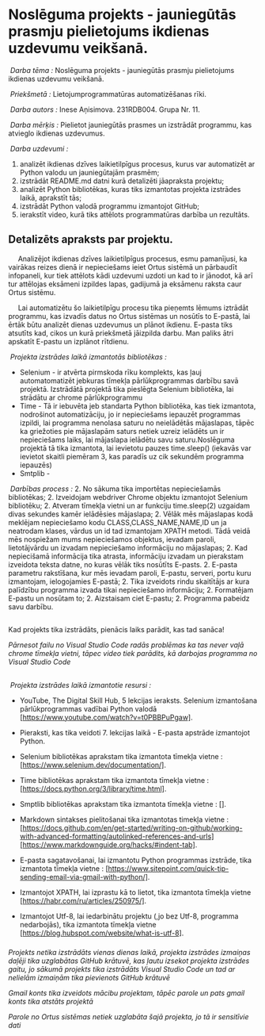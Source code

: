 # Noslēguma projekts - jauniegūtās prasmju pielietojums ikdienas uzdevumu veikšanā.
&nbsp;_Darba tēma :_ Noslēguma projekts - jauniegūtās prasmju pielietojums ikdienas uzdevumu veikšanā.

&nbsp;_Priekšmetā :_ Lietojumprogrammatūras automatizēšanas rīki.

&nbsp;_Darba autors :_ Inese Aņisimova. 231RDB004. Grupa  Nr. 11.

&nbsp;_Darba mērķis :_ Pielietot jauniegūtās prasmes un izstrādāt programmu, kas atvieglo ikdienas uzdevumus.

&nbsp;_Darba uzdevumi :_ 
1. analizēt ikdienas dzīves laikietilpīgus procesus, kurus var automatizēt ar Python valodu un jauniegūtajām prasmēm;
1. izstrādāt README.md datni kurā detalizēti jāapraksta projektu;
1. analizēt Python bibliotēkas, kuras tiks izmantotas projekta izstrādes laikā, aprakstīt tās;
1. izstrādāt Python valodā programmu izmantojot GitHub;
1. ierakstīt video, kurā tiks attēlots programmatūras darbība un rezultāts.

## Detalizēts apraksts par projektu.
&nbsp;&nbsp;&nbsp;&nbsp; Analizējot ikdienas dzīves laikietilpīgus procesus, esmu pamanījusi, ka vairākas reizes dienā ir nepieciešams ieiet Ortus sistēmā un pārbaudīt infopaneli, kur tiek attēlots kādi uzdevumi uzdoti un kad to ir jānodot, kā arī tur attēlojas eksāmeni izpildes lapas, gadijumā ja eksāmenu raksta caur Ortus sistēmu.

&nbsp;&nbsp;&nbsp;&nbsp; Lai automatizētu šo laikietilpīgu procesu tika pieņemts lēmums iztrādāt programmu, kas izvadīs datus no Ortus sistēmas un nosūtīs to E-pastā, lai ērtāk būtu analizēt dienas uzdevumus un plānot ikdienu. E-pasta tiks atsutīts kad, cikos un kurā priekšmetā jāizpilda darbu. Man paliks ātri apskatīt E-pastu un izplānot rītdienu.

&nbsp;_Projekta izstrādes laikā izmantotās bibliotēkas :_ 

* Selenium - ir atvērta pirmskoda rīku komplekts, kas ļauj automatomatizēt jebkuras tīmekļa pārlūkprogrammas darbību savā projektā. Izstrādātā projektā tika pieslēgta Selenium bibliotēka, lai strādātu ar chrome pārlūkprogrammu
* Time - Tā ir iebuvēta jeb standarta Python bibliotēka, kas tiek izmantota, nodrošinot automatizāciju, jo ir nepieciešams iepauzēt programmas izpildi, lai programma nenolasa saturu no neielādētās mājaslapas, tāpēc ka griežoties pie mājaslapām saturs netiek uzreiz ielādēts un ir nepieciešams laiks, lai mājaslapa ielādētu savu saturu.Noslēguma projektā tā tika izmantota, lai ievietotu pauzes time.sleep() (iekavās var ievietot skaitli piemēram 3, kas paradīs uz cik sekundēm programma iepauzēs)
* Smtplib - 

&nbsp;_Darbības process :_ 
2. No sākuma tika importētas nepieciešamās bibliotēkas;
2. Izveidojam webdriver Chrome objektu izmantojot Selenium bibliotēku;
2. Atveram tīmekļa vietni un ar funkciju time.sleep(2) uzgaidam divas sekundes kamēr ielādēsies mājaslapa;
2. Vēlāk mēs mājaslapas kodā meklējam nepieciešamo kodu CLASS,CLASS_NAME,NAME,ID un ja neatrodam klases, vārdus un id tad izmantojam XPATH metodi. Tādā veidā mēs nospiežam mums nepieciešamos objektus, ievadam paroli, lietotājvārdu un izvadam nepieciešamo informāciju no mājaslapas;
2. Kad nepiecišamā informācija tika atrasta, informāciju izvadam un pierakstam izveidota teksta datne, no kuras vēlāk tiks nosūtīts E-pasts.
2. E-pasta parametru rakstīšana, kur mēs ievadam paroli, E-pastu, serveri, portu kuru izmantojam, ielogojamies E-pastā;
2. Tika izveidots rindu skaitītājs ar kura palīdzību programma izvada tikai nepieciešamo informāciju;
2. Formatējam E-pastu un nosūtam to;
2. Aizstaisam ciet E-pastu;
2. Programma pabeidz savu darbību.
## 
Kad projekts tika izstrādāts, pienācis laiks parādit, kas tad sanāca!

_*Pārnesot failu no Visual Studio Code radās problēmas ka tas never vaļā chrome tīmekļa vietni, tāpec video tiek parādits, kā darbojas programma no Visual Studio Code*_

## 
&nbsp;_Projekta izstrādes laikā izmantotie resursi :_ 
* YouTube, The Digital Skill Hub, 5 lekcijas ieraksts. Selenium izmantošana pārlūkprogrammas vadībai Python valodā [https://www.youtube.com/watch?v=t0PBBPuPgaw].

* Pieraksti, kas tika veidoti 7. lekcijas laikā - E-pasta apstrāde izmantojot Python.

* Selenium bibliotēkas aprakstam tika izmantota tīmekļa vietne : [https://www.selenium.dev/documentation/].

* Time bibliotēkas aprakstam tika izmantota tīmekļa vietne : [https://docs.python.org/3/library/time.html].

* Smptlib bibliotēkas aprakstam tika izmantota tīmekļa vietne : [].

* Markdown sintakses pielitošanai tika izmantotas timekļa vietne : [https://docs.github.com/en/get-started/writing-on-github/working-with-advanced-formatting/autolinked-references-and-urls][https://www.markdownguide.org/hacks/#indent-tab].

* E-pasta sagatavošanai, lai izmantotu Python programmas izstrāde, tika izmantota tīmekļa vietne : [https://www.sitepoint.com/quick-tip-sending-email-via-gmail-with-python/].

* Izmantojot XPATH, lai izprastu kā to lietot, tika izmantota tīmekļa vietne [https://habr.com/ru/articles/250975/].

* Izmantojot Utf-8, lai iedarbinātu projektu (,jo bez Utf-8, programma nedarbojās), tika izmantota tīmekļa vietne [https://blog.hubspot.com/website/what-is-utf-8].

###
_*Projekts netika izstrādāts vienas dienas laikā, projekta izstrādes izmaiņas daļēji tika uzglabātas GitHub krātuvē, kas ļautu izsekot projekta izstrādes gaitu, jo sākumā projekts tika izstrādāts Visual Studio Code un tad ar nelielām izmaiņām tika pievienots GitHub krātuvē*_

_*Gmail konts tika izveidots mācibu projektam, tāpēc parole un pats gmail konts tika atstāts projektā*_

_*Parole no Ortus sistēmas netiek uzglabāta šajā projekta, jo tā ir sensitīvie dati*_